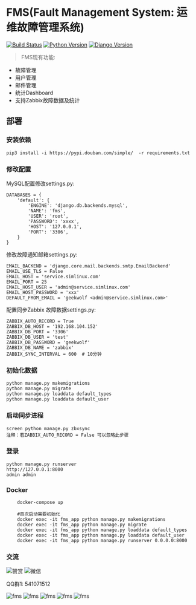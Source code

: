 FMS(Fault Management System: 运维故障管理系统)
==============================================

[![Build Status](https://img.shields.io/travis/geekwolf/fms.svg?branch=master)](https://img.shields.io/travis/geekwolf/fms.svg)
[![Python Version](https://img.shields.io/badge/Python--3.6-paasing-green.svg)](https://img.shields.io/badge/Python--3.6-paasing-green.svg)
[![Django Version](https://img.shields.io/badge/Django--1.11.0-paasing-green.svg)](https://img.shields.io/badge/Django--1.11.0-paasing-green.svg)

> FMS现有功能:

- 故障管理
- 用户管理
- 邮件管理
- 统计Dashboard
- 支持Zabbix故障数据及统计

## 部署

### 安装依赖

```
pip3 install -i https://pypi.douban.com/simple/  -r requirements.txt
```

### 修改配置


MySQL配置修改settings.py:

```
DATABASES = {
    'default': {
        'ENGINE': 'django.db.backends.mysql',
        'NAME': 'fms',
        'USER': 'root',
        'PASSWORD': 'xxxx',
        'HOST': '127.0.0.1',
        'PORT': '3306',
    }
}

```
修改故障通知邮箱settings.py:

```
EMAIL_BACKEND = 'django.core.mail.backends.smtp.EmailBackend'
EMAIL_USE_TLS = False
EMAIL_HOST = 'service.simlinux.com'
EMAIL_PORT = 25
EMAIL_HOST_USER = 'admin@service.simlinux.com'
EMAIL_HOST_PASSWORD = 'xxx'
DEFAULT_FROM_EMAIL = 'geekwolf <admin@service.simlinux.com>'

```

配置同步Zabbix 故障数据settings.py:
```
ZABBIX_AUTO_RECORD = True
ZABBIX_DB_HOST = '192.168.104.152'
ZABBIX_DB_PORT = '3306'
ZABBIX_DB_USER = 'test'
ZABBIX_DB_PASSWORD = 'geekwolf'
ZABBIX_DB_NAME = 'zabbix'
ZABBIX_SYNC_INTERVAL = 600  # 10分钟
```

### 初始化数据
```
python manage.py makemigrations
python manage.py migrate
python manage.py loaddata default_types
python manage.py loaddata default_user

```

### 启动同步进程
```
screen python manage.py zbxsync
注释：若ZABBIX_AUTO_RECORD = False 可以忽略此步骤
```

### 登录

```
python manage.py runserver
http://127.0.0.1:8000
admin admin
```

### Docker

```
	docker-compose up
	
	#首次启动需要初始化
	docker exec -it fms_app python manage.py makemigrations
	docker exec -it fms_app python manage.py migrate
	docker exec -it fms_app python manage.py loaddata default_types
	docker exec -it fms_app python manage.py loaddata default_user
	docker exec -it fms_app python manage.py runserver 0.0.0.0:8000
```

### 交流
![赞赏](https://raw.githubusercontent.com/geekwolf/fms/master/doc/images/wxzf.png)
![微信](https://raw.githubusercontent.com/geekwolf/fms/master/doc/images/wx.jpg)

QQ群1: 541071512

![fms](https://raw.githubusercontent.com/geekwolf/fms/master/doc/images/dashboard.jpg)
![fms](https://raw.githubusercontent.com/geekwolf/fms/master/doc/images/fms.jpg)
![fms](https://raw.githubusercontent.com/geekwolf/fms/master/doc/images/add_fms.jpg)
![fms](https://raw.githubusercontent.com/geekwolf/fms/master/doc/images/add_user.jpg)
![fms](https://raw.githubusercontent.com/geekwolf/fms/master/doc/images/group_perm.jpg)
